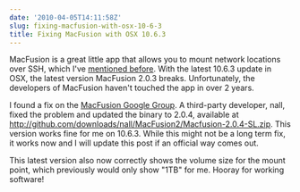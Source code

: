 ```yaml
---
date: '2010-04-05T14:11:58Z'
slug: fixing-macfusion-with-osx-10-6-3
title: Fixing MacFusion with OSX 10.6.3
---
```



MacFusion is a great little app that allows you to mount network locations over
SSH, which I've [mentioned before][1]. With the latest 10.6.3 update in OSX, the
latest version MacFusion 2.0.3 breaks. Unfortunately, the developers of
MacFusion haven't touched the app in over 2 years.

I found a fix on the [MacFusion Google Group][2]. A third-party developer, nall,
fixed the problem and updated the binary to 2.0.4, available at
<http://github.com/downloads/nall/MacFusion2/Macfusion-2.0.4-SL.zip>. This
version works fine for me on 10.6.3. While this might not be a long term fix, it
works now and I will update this post if an official way comes out.

This latest version also now correctly shows the volume size for the mount
point, which previously would only show "1TB" for me. Hooray for working
software!

[1]: http://asktherelic.com/2009/07/17/edit-locally-run-remotely-via-macfuse/
[2]: http://groups.google.com/group/macfuse/browse_thread/thread/3c611784177843f0 "MacFusion google groups"
